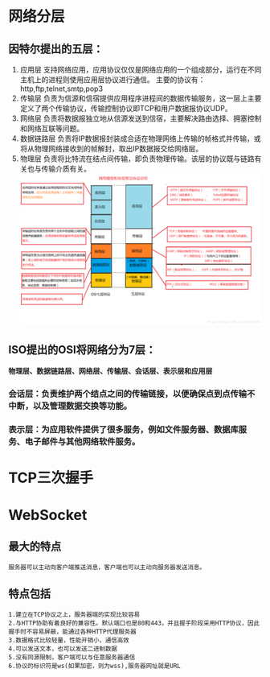 # 网络分层
## 因特尔提出的五层：
1. 应用层
支持网络应用，应用协议仅仅是网络应用的一个组成部分，运行在不同主机上的进程则使用应用层协议进行通信。
主要的协议有：http,ftp,telnet,smtp,pop3
2. 传输层
负责为信源和信宿提供应用程序进程间的数据传输服务，这一层上主要定义了两个传输协议，传输控制协议即TCP和用户数据报协议UDP。
3. 网络层
负责将数据报独立地从信源发送到信宿，主要解决路由选择、拥塞控制和网络互联等问题。
4. 数据链路层
负责将IP数据报封装成合适在物理网络上传输的帧格式并传输，或将从物理网络接收到的帧解封，取出IP数据报交给网络层。
5. 物理层
负责将比特流在结点间传输，即负责物理传输。该层的协议既与链路有关也与传输介质有关。  
![img](https://github.com/Too-Tao/Interview-question/blob/master/%E5%9B%BE%E8%A7%A3%E7%BD%91%E7%BB%9C%E5%88%86%E5%B1%82.png)
## ISO提出的OSI将网络分为7层：
**物理层、数据链路层、网络层、传输层、会话层、表示层和应用层**  
### 会话层：负责维护两个结点之间的传输链接，以便确保点到点传输不中断，以及管理数据交换等功能。
### 表示层：为应用软件提供了很多服务，例如文件服务器、数据库服务、电子邮件与其他网络软件服务。
# TCP三次握手
# WebSocket
## 最大的特点
    服务器可以主动向客户端推送消息，客户端也可以主动向服务器发送消息。
## 特点包括
    1.建立在TCP协议之上，服务器端的实现比较容易
    2.与HTTP协助有着良好的兼容性。默认端口也是80和443，并且握手阶段采用HTTP协议，因此握手时不容易屏蔽，能通过各种HTTP代理服务器
    3.数据格式比较轻量，性能开销小，通信高效
    4.可以发送文本，也可以发送二进制数据
    5.没有同源限制，客户端可以与任意服务器通信
    6.协议的标识符是ws(如果加密，则为wss),服务器网址就是URL
